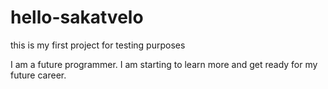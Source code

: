 # hello-sakatvelo
this is my first project for testing purposes

I am a future programmer. I am starting to learn more and get ready for my future career. 
